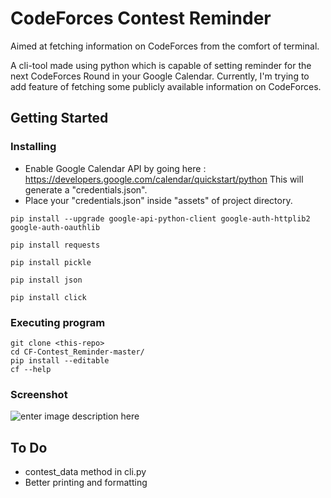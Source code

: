 


# CodeForces Contest Reminder
Aimed at fetching information on CodeForces from the comfort of terminal.

A cli-tool made using python which is capable of setting reminder for the next CodeForces Round in your Google Calendar. Currently, I'm trying to add feature of fetching some publicly available information on CodeForces.


## Getting Started

### Installing

* Enable Google Calendar API by going here : https://developers.google.com/calendar/quickstart/python
This will generate a "credentials.json".
* Place your "credentials.json" inside "assets" of project directory.


```
pip install --upgrade google-api-python-client google-auth-httplib2 google-auth-oauthlib
```
```
pip install requests
```
```
pip install pickle
```
```
pip install json
```
```
pip install click
```


### Executing program
```
git clone <this-repo>
cd CF-Contest_Reminder-master/
pip install --editable
cf --help
```

### Screenshot
![enter image description here](https://github.com/satyap54/CF-Contest_Reminder/blob/master/assets/CF-Cli.png?raw=true)
## To Do

 - contest_data method in cli.py
 - Better printing and formatting
